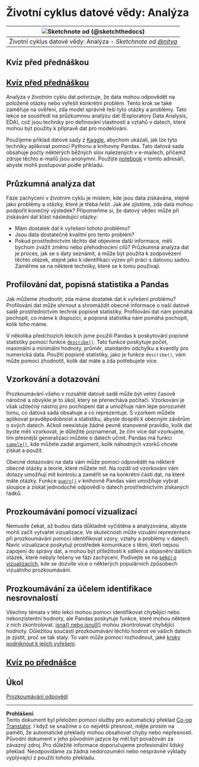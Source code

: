 <!--
CO_OP_TRANSLATOR_METADATA:
{
  "original_hash": "a167aa0bfb1c46ece1b3d21ae939cc0d",
  "translation_date": "2025-09-04T21:41:52+00:00",
  "source_file": "4-Data-Science-Lifecycle/15-analyzing/README.md",
  "language_code": "cs"
}
-->
# Životní cyklus datové vědy: Analýza

|![ Sketchnote od [(@sketchthedocs)](https://sketchthedocs.dev) ](../../sketchnotes/15-Analyzing.png)|
|:---:|
| Životní cyklus datové vědy: Analýza - _Sketchnote od [@nitya](https://twitter.com/nitya)_ |

## Kvíz před přednáškou

## [Kvíz před přednáškou](https://purple-hill-04aebfb03.1.azurestaticapps.net/quiz/28)

Analýza v životním cyklu dat potvrzuje, že data mohou odpovědět na položené otázky nebo vyřešit konkrétní problém. Tento krok se také zaměřuje na ověření, zda model správně řeší tyto otázky a problémy. Tato lekce se soustředí na průzkumnou analýzu dat (Exploratory Data Analysis, EDA), což jsou techniky pro definování vlastností a vztahů v datech, které mohou být použity k přípravě dat pro modelování.

Použijeme příklad datové sady z [Kaggle](https://www.kaggle.com/balaka18/email-spam-classification-dataset-csv/version/1), abychom ukázali, jak lze tyto techniky aplikovat pomocí Pythonu a knihovny Pandas. Tato datová sada obsahuje počty některých běžných slov nalezených v e-mailech, přičemž zdroje těchto e-mailů jsou anonymní. Použijte [notebook](../../../../4-Data-Science-Lifecycle/15-analyzing/notebook.ipynb) v tomto adresáři, abyste mohli postupovat podle příkladu.

## Průzkumná analýza dat

Fáze zachycení v životním cyklu je místem, kde jsou data získávána, stejně jako problémy a otázky, které je třeba řešit. Jak ale zjistíme, zda data mohou podpořit konečný výsledek? 
Připomeňme si, že datový vědec může při získávání dat klást následující otázky:
-   Mám dostatek dat k vyřešení tohoto problému?
-   Jsou data dostatečně kvalitní pro tento problém?
-   Pokud prostřednictvím těchto dat objevíme další informace, měli bychom zvážit změnu nebo přehodnocení cílů?
Průzkumná analýza dat je proces, jak se s daty seznámit, a může být použita k zodpovězení těchto otázek, stejně jako k identifikaci výzev při práci s datovou sadou. Zaměřme se na některé techniky, které se k tomu používají.

## Profilování dat, popisná statistika a Pandas
Jak můžeme zhodnotit, zda máme dostatek dat k vyřešení problému? Profilování dat může shrnout a shromáždit obecné informace o naší datové sadě prostřednictvím technik popisné statistiky. Profilování dat nám pomáhá pochopit, co máme k dispozici, a popisná statistika nám pomáhá pochopit, kolik toho máme.

V několika předchozích lekcích jsme použili Pandas k poskytování popisné statistiky pomocí funkce [`describe()`](https://pandas.pydata.org/pandas-docs/stable/reference/api/pandas.DataFrame.describe.html). Tato funkce poskytuje počet, maximální a minimální hodnoty, průměr, standardní odchylku a kvantily pro numerická data. Použití popisné statistiky, jako je funkce `describe()`, vám může pomoci zhodnotit, kolik dat máte a zda potřebujete více.

## Vzorkování a dotazování
Prozkoumávání všeho v rozsáhlé datové sadě může být velmi časově náročné a obvykle je to úkol, který se přenechává počítači. Vzorkování je však užitečný nástroj pro pochopení dat a umožňuje nám lépe porozumět tomu, co datová sada obsahuje a co reprezentuje. S vzorkem můžete aplikovat pravděpodobnost a statistiku, abyste dospěli k obecným závěrům o svých datech. Ačkoli neexistuje žádné pevně stanovené pravidlo, kolik dat byste měli vzorkovat, je důležité poznamenat, že čím více dat vzorkujete, tím přesnější generalizaci můžete o datech učinit. 
Pandas má funkci [`sample()`](https://pandas.pydata.org/pandas-docs/stable/reference/api/pandas.DataFrame.sample.html), kde můžete zadat argument, kolik náhodných vzorků chcete získat a použít.

Obecné dotazování na data vám může pomoci odpovědět na některé obecné otázky a teorie, které můžete mít. Na rozdíl od vzorkování vám dotazy umožňují mít kontrolu a zaměřit se na konkrétní části dat, na které máte otázky. 
Funkce [`query()`](https://pandas.pydata.org/pandas-docs/stable/reference/api/pandas.DataFrame.query.html) v knihovně Pandas vám umožňuje vybrat sloupce a získat jednoduché odpovědi o datech prostřednictvím získaných řádků.

## Prozkoumávání pomocí vizualizací
Nemusíte čekat, až budou data důkladně vyčištěna a analyzována, abyste mohli začít vytvářet vizualizace. Ve skutečnosti může vizuální reprezentace při prozkoumávání pomoci identifikovat vzory, vztahy a problémy v datech. Navíc vizualizace poskytují prostředek komunikace s těmi, kteří nejsou zapojeni do správy dat, a mohou být příležitostí k sdílení a objasnění dalších otázek, které nebyly řešeny ve fázi zachycení. Podívejte se na [sekci o vizualizacích](../../../../../../../../../3-Data-Visualization), kde se dozvíte více o některých populárních způsobech vizuálního prozkoumávání.

## Prozkoumávání za účelem identifikace nesrovnalostí
Všechny témata v této lekci mohou pomoci identifikovat chybějící nebo nekonzistentní hodnoty, ale Pandas poskytuje funkce, které mohou některé z nich zkontrolovat. [isna() nebo isnull()](https://pandas.pydata.org/pandas-docs/stable/reference/api/pandas.isna.html) mohou zkontrolovat chybějící hodnoty. Důležitou součástí prozkoumávání těchto hodnot ve vašich datech je zjistit, proč se tak staly. To vám může pomoci rozhodnout, jaké [kroky podniknout k jejich vyřešení](../../../../../../../../../2-Working-With-Data/08-data-preparation/notebook.ipynb).

## [Kvíz po přednášce](https://ff-quizzes.netlify.app/en/ds/)

## Úkol

[Prozkoumávání odpovědí](assignment.md)

---

**Prohlášení**:  
Tento dokument byl přeložen pomocí služby pro automatický překlad [Co-op Translator](https://github.com/Azure/co-op-translator). I když se snažíme o co největší přesnost, mějte prosím na paměti, že automatické překlady mohou obsahovat chyby nebo nepřesnosti. Původní dokument v jeho původním jazyce by měl být považován za závazný zdroj. Pro důležité informace doporučujeme profesionální lidský překlad. Neodpovídáme za žádná nedorozumění nebo nesprávné výklady vyplývající z použití tohoto překladu.